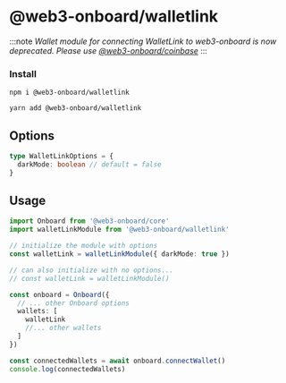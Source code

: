 # @web3-onboard/walletlink

:::note
_Wallet module for connecting WalletLink to web3-onboard is now deprecated. Please use [@web3-onboard/coinbase](./coinbase.md)_
:::


### Install

```
npm i @web3-onboard/walletlink
```

```
yarn add @web3-onboard/walletlink
```

## Options

```typescript
type WalletLinkOptions = {
  darkMode: boolean // default = false
}
```

## Usage

```typescript
import Onboard from '@web3-onboard/core'
import walletLinkModule from '@web3-onboard/walletlink'

// initialize the module with options
const walletLink = walletLinkModule({ darkMode: true })

// can also initialize with no options...
// const walletLink = walletLinkModule()

const onboard = Onboard({
  // ... other Onboard options
  wallets: [
    walletLink
    //... other wallets
  ]
})

const connectedWallets = await onboard.connectWallet()
console.log(connectedWallets)
```